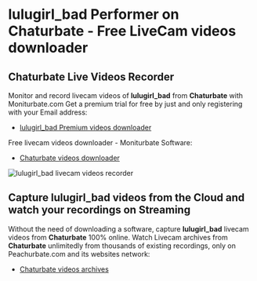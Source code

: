 # lulugirl_bad Performer on Chaturbate - Free LiveCam videos downloader

## Chaturbate Live Videos Recorder

Monitor and record livecam videos of **lulugirl_bad** from **Chaturbate** with Moniturbate.com
Get a premium trial for free by just and only registering with your Email address:
* [lulugirl_bad Premium videos downloader](https://moniturbate.com/request-demo-licence-key.html)

Free livecam videos downloader - Moniturbate Software:
* [Chaturbate videos downloader](https://moniturbate.com/moniturbate-download-software.html)

![lulugirl_bad livecam videos recorder](https://peachurnet.com/templates/moniturbate-software.png)


## Capture lulugirl_bad videos from the Cloud and watch your recordings on Streaming

Without the need of downloading a software, capture **lulugirl_bad** livecam videos from **Chaturbate** 100% online.
Watch Livecam archives from **Chaturbate** unlimitedly from thousands of existing recordings, only on Peachurbate.com and its websites network:
* [Chaturbate videos archives](https://peachurnet.com/)